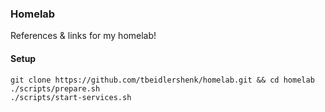 ### Homelab

References & links for my homelab!

#### Setup

```
git clone https://github.com/tbeidlershenk/homelab.git && cd homelab
./scripts/prepare.sh
./scripts/start-services.sh
```
